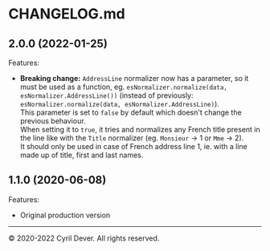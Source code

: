 # CHANGELOG.md

## 2.0.0 (2022-01-25)

Features:

  - **Breaking change:** `AddressLine` normalizer now has a parameter, so it must be used as a function, eg. `esNormalizer.normalize(data, esNormalizer.AddressLine())` (instead of previously: `esNormalizer.normalize(data, esNormalizer.AddressLine)`). \
  This parameter is set to `false` by default which doesn't change the previous behaviour. \
  When setting it to `true`, it tries and normalizes any French title present in the line like with the `Title` normalizer (eg. `Monsieur` -> 1 or `Mme` -> 2). \
  It should only be used in case of French address line 1, ie. with a line made up of title, first and last names.
 

## 1.1.0 (2020-06-08)

Features:

  - Original production version


<hr />
&copy; 2020-2022 Cyril Dever. All rights reserved.